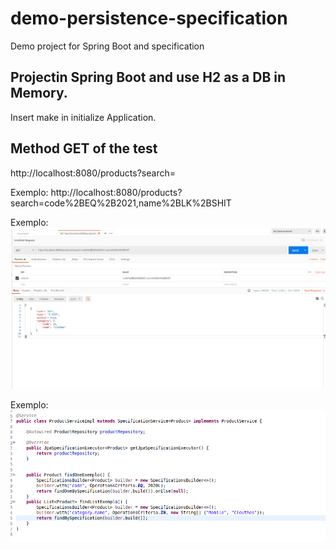 # demo-persistence-specification
Demo project for Spring Boot and specification

## Projectin Spring Boot and use H2 as a DB in Memory.

Insert make in initialize Application.

## Method GET of the test
http://localhost:8080/products?search=

Exemplo: http://localhost:8080/products?search=code%2BEQ%2B2021,name%2BLK%2BSHIT

Exemplo: ![Use the Postman!](postman.png)


Exemplo: ![Use in coding!](service.png)

